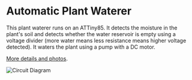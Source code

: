 Automatic Plant Waterer
=======================

This plant waterer runs on an ATTiny85. It detects the moisture in the plant's
soil and detects whether the water reservoir is empty using a voltage divider
(more water means less resistance means higher voltage detected). It waters the
plant using a pump with a DC motor.

[More details and photos](http://www.markfickett.com/stuff/artPage.php?id=391).

![Circuit Diagram](http://www.markfickett.com/stuff/arduino/170207plantwaterercircuitdiagrampen700.png)
